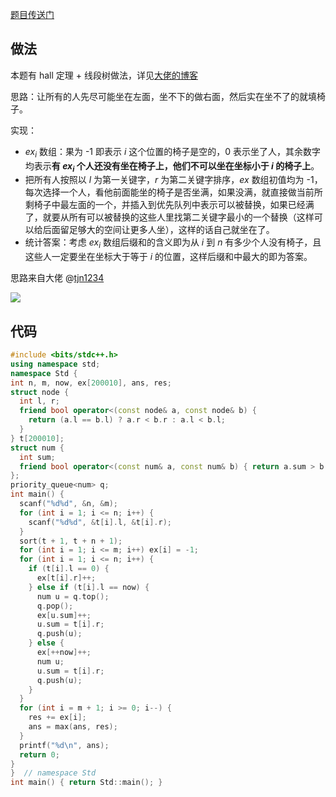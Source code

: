 [题目传送门](https://www.luogu.com.cn/problem/AT2645)

## 做法

本题有 hall 定理 + 线段树做法，详见[大佬的博客](https://www.cnblogs.com/lnxxqz/p/16318206.html)

思路：让所有的人先尽可能坐在左面，坐不下的做右面，然后实在坐不了的就填椅子。

实现：

* $ex_i$ 数组：果为 -1 即表示 $i$ 这个位置的椅子是空的，0 表示坐了人，其余数字均表示**有 $ex_i$ 个人还没有坐在椅子上，他们不可以坐在坐标小于 $i$ 的椅子上**。
* 把所有人按照以 $l$ 为第一关键字，$r$ 为第二关键字排序，$ex$ 数组初值均为 -1，每次选择一个人，看他前面能坐的椅子是否坐满，如果没满，就直接做当前所剩椅子中最左面的一个，并插入到优先队列中表示可以被替换，如果已经满了，就要从所有可以被替换的这些人里找第二关键字最小的一个替换（这样可以给后面留足够大的空间让更多人坐），这样的话自己就坐在了。
* 统计答案：考虑 $ex_i$ 数组后缀和的含义即为从 $i$ 到 $n$ 有多少个人没有椅子，且这些人一定要坐在坐标大于等于 $i$ 的位置，这样后缀和中最大的即为答案。

思路来自大佬 @[tjn1234](https://www.luogu.com.cn/user/645153)

![](//图.tk/3)

## 代码

```cpp
#include <bits/stdc++.h>
using namespace std;
namespace Std {
int n, m, now, ex[200010], ans, res;
struct node {
  int l, r;
  friend bool operator<(const node& a, const node& b) {
    return (a.l == b.l) ? a.r < b.r : a.l < b.l;
  }
} t[200010];
struct num {
  int sum;
  friend bool operator<(const num& a, const num& b) { return a.sum > b.sum; }
};
priority_queue<num> q;
int main() {
  scanf("%d%d", &n, &m);
  for (int i = 1; i <= n; i++) {
    scanf("%d%d", &t[i].l, &t[i].r);
  }
  sort(t + 1, t + n + 1);
  for (int i = 1; i <= m; i++) ex[i] = -1;
  for (int i = 1; i <= n; i++) {
    if (t[i].l == 0) {
      ex[t[i].r]++;
    } else if (t[i].l == now) {
      num u = q.top();
      q.pop();
      ex[u.sum]++;
      u.sum = t[i].r;
      q.push(u);
    } else {
      ex[++now]++;
      num u;
      u.sum = t[i].r;
      q.push(u);
    }
  }
  for (int i = m + 1; i >= 0; i--) {
    res += ex[i];
    ans = max(ans, res);
  }
  printf("%d\n", ans);
  return 0;
}
}  // namespace Std
int main() { return Std::main(); }
```

